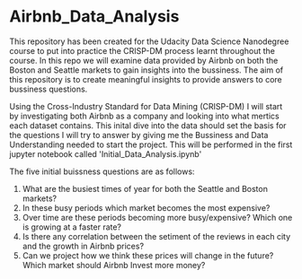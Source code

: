# Airbnb_Data_Analysis

This repository has been created for the Udacity Data Science Nanodegree course to put into practice the CRISP-DM process learnt throughout the course. In this repo we will examine data provided by Airbnb on both the Boston and Seattle markets to gain insights into the bussiness. The aim of this repository is to create meaningful insights to provide answers to core bussiness questions.

Using the Cross-Industry Standard for Data Mining (CRISP-DM) I will start by investigating both Airbnb as a company and looking into what mertics each dataset contains. This inital dive into the data should set the basis for the questions I will try to answer by giving me the Bussiness and Data Understanding needed to start the project. This will be performed in the first jupyter notebook called 'Initial_Data_Analysis.ipynb'

The five initial buissness questions are as follows:
1. What are the busiest times of year for both the Seattle and Boston markets? 
2. In these busy periods which market becomes the most expensive?
3. Over time are these periods becoming more busy/expensive? Which one is growing at a faster rate?
4. Is there any correlation between the setiment of the reviews in each city and the growth in Airbnb prices?
5. Can we project how we think these prices will change in the future? Which market should Airbnb Invest more money?
